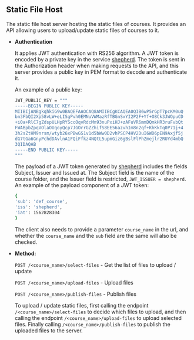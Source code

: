 **Static File Host**
----
The static file host server hosting the static files of courses. 
It provides an API allowing users to upload/update static files of courses to it.
 
  
* **Authentication**

  It applies JWT authentication with RS256 algorithm. A JWT token is encoded 
  by a private key in the service [shepherd](https://github.com/apluslms/shepherd).
  The token is sent in the Authorization header when making requests to the API, 
  and this server provides a public key in PEM format to decode and authenticate it. 
  
  An example of a public key:
    ```bash
    JWT_PUBLIC_KEY = """
    -----BEGIN PUBLIC KEY-----
    MIIBIjANBgkqhkiG9w0BAQEFAAOCAQ8AMIIBCgKCAQEA0QIB6wP5rGpT7pcKM0uQ
    bn3FbQI2Xp58vLW+eLISgPvh0EMNuVWMazRfTBGnSxYI2P2F+Yf+O8Ck3JWOpuCD
    +i0a+RlC7gZdspULHpRYSccOqvRdcMn93nuPxiHJ+zAFuVR6mmDQmkHR3ruFvbQt
    FWABpbZpqVOlaOUqoyQcp7JGOrrGZZhifS8EE56azvhIm8n2qf+KhKkTq0P71j+4
    3h2sZtHM9nrsm/wtyb26xPBwGS1v1d5bWw0D2vhPSCP4HV2DuI6WD6pEN9Axjf5j
    dG7tGa6GnyPchdDAvlnA1FQiFfkz4NQtL5upmGiz6gBslFlPhZmejlr2RUYd4mbQ
    3QIDAQAB
    -----END PUBLIC KEY-----
    """ 
    ```
   The payload of a JWT token generated by [shepherd](https://github.com/apluslms/shepherd) 
   includes the fields Subject, Issuer and Issued at. 
   The Subject field is the name of the course folder, and the Issuer field is restricted, `JWT_ISSUER = shepherd`. 
   An example of the payload component of a JWT token:
    ```bash
   {
   'sub': 'def_course', 
   'iss': 'shepherd',  
   'iat': 1562828304
   }
    ```
  The client also needs to provide a parameter `course_name` in the url, and whether the `course_name` 
  and the `sub` field are the same will also be checked.
  
* **Method:**
  
  `POST /<course_name>/select-files` - Get the list of files to upload / update
  
  `POST /<course_name>/upload-files` - Upload files 
  
  `POST /<course_name>/publish-files` - Publish files 
  
  To upload / update static files, first calling the endpoint `/<course_name>/select-files` 
  to decide which files to upload, and then calling the endpoint `/<course_name>/upload-files` to upload selected files.
  Finally calling `/<course_name>/publish-files` to publish the uploaded files to the server.
  <!---A docker container for using this API can be seen here: 
  https://github.com/QianqianQ/aplus_static_upload_container-->
